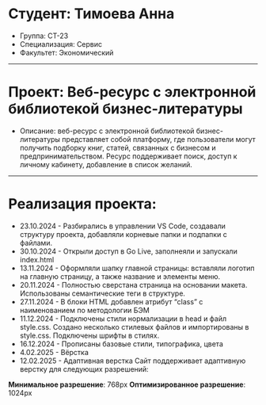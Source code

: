# Студент: Тимоева Анна
- Группа: СТ-23
- Специализация: Сервис
- Факультет: Экономический
---
# Проект: Веб-ресурс с электронной библиотекой бизнес-литературы
- Описание: веб-ресурс с электронной библиотекой бизнес-литературы представляет собой платформу, где пользователи могут получить подборку книг, статей, связанных с бизнесом и предпринимательством. Ресурс поддерживает поиск, доступ к личному кабинету, добавление в список желаний.
---
# Реализация проекта:
- 23.10.2024 - Разбирались в управлении VS Code, создавали структуру проекта, добавляли корневые папки и подпапки с файлами.
- 30.10.2024 - Открыли доступ в Go Live, заполнеяли и запускали index.html
- 13.11.2024 - Оформляли шапку главной страницы: вставляли логотип на главную страницу, а также название и элементы меню.
- 20.11.2024 - Полностью сверстана страница на основании макета. Использованы семантические теги в структуре.
- 27.11.2024 - В блоки HTML добавлен атрибут “class” с наименованием по методологии БЭМ
- 11.12.2024 - Подключены стили нормализации в head и файл style.css. Создано несколько стилевых файлов и импортированы в style.css. Подключены шрифты в стилях. 
- 16.12.2024 - Прописаны базовые стили, типографика, цвета
- 4.02.2025 - Вёрстка 
- 12.02.2025 - Адаптивная верстка
Cайт поддерживает адаптивную верстку для следующих разрешений:

**Минимальное разрешение**: 768px
**Оптимизированное разрешение**: 1024px